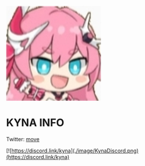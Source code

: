 ![Kyna.png](./image/kyna.png)

# KYNA INFO
Twitter: [move](https://twitter.com/KynaDiscord)

[![https://discord.link/kyna](./image/KynaDiscord.png)(https://discord.link/kyna)
